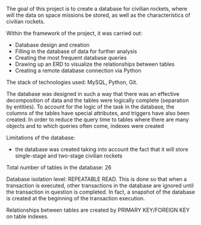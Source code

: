The goal of this project is to create a database for civilian rockets, where will the data on space missions be stored, as well as the characteristics of civilian rockets.  

Within the framework of the project, it was carried out:  
- Database design and creation  
- Filling in the database of data for further analysis  
- Creating the most frequent database queries  
- Drawing up an ERD to visualize the relationships between tables  
- Creating a remote database connection via Python  

The stack of technologies used: MySQL, Python, Git. 

The database was designed in such a way that there was an effective decomposition of data and the tables were logically complete (separation by entities). To account for the logic of the task in the database, the columns of the tables have special attributes, and triggers have also been created. In order to reduce the query time to tables where there are many objects and to which queries often come, indexes were created

Limitations of the database:  
- the database was created taking into account the fact that it will store single-stage and two-stage civilian rockets 

Total number of tables in the database: 26

Database isolation level: REPEATABLE READ. This is done so that when a transaction is executed, other transactions in the database are ignored until the transaction in question is completed. In fact, a snapshot of the database is created at the beginning of the transaction execution. 

Relationships between tables are created by PRIMARY KEY/FOREIGN KEY on table indexes. 
